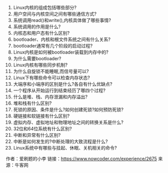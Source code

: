 1. Linux内核的组成包括哪些部分?
2. 用户空间与内核空间之间有哪些通信方式?
3. 系统调用read()和write(),内核具体做了哪些事情?
4. 系统调用的作用是什么?
5. 内核态和用户态有什么区别?
6. bootloader、内核和根文件系统之间有什么关系?
7. bootloader通常有几个阶段的启动过程?
8. Linux内核是如何被bootloader装载到内存中的?
9. 为什么需要bootloader?
10. Linux内核有哪些同步机制?
11. 为什么自旋锁不能睡眠,而信号量可以?
12. Linux下有哪些命令可以检查内存状态?
13. 大端序和小端序的区别是什么?各自有什么优缺点?
14. 一个程序从开始运行到结束经历了哪四个过程?
15. 什么是堆、栈、内存泄漏和内存溢出?
16. 堆和栈有什么区别?
17. 死锁的原因、条件是什么?如何创建死锁?如何预防死锁?
18. 硬链接和软链接有什么区别?
19. 虚拟内存、虚拟地址和物理地址之间的转换关系是什么?
20. 32位和64位系统有什么区别?
21. 中断和异常有什么区别?
22. 中断是如何发生的?中断处理的大致流程是什么?
23. Linux系统中有哪些与挂起、休眠、关机相关的命令?

作者：爱刷题的小李
链接：https://www.nowcoder.com/experience/2675
来源：牛客网